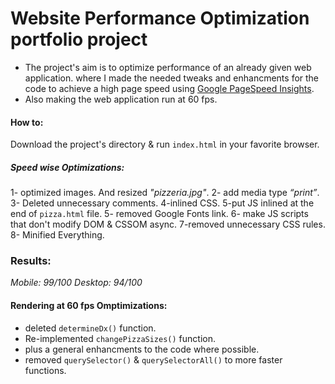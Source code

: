 # Website Performance Optimization portfolio project
+ The project's aim is to optimize performance of an already given web application. where I made the needed tweaks and enhancments for the code to achieve a high page speed using [Google PageSpeed Insights](https://developers.google.com/speed/pagespeed/insights/).
+ Also making the web application run at 60 fps.

#### How to:
Download the project's directory & run `index.html` in your favorite browser.

##### Speed wise Optimizations:
1- optimized images. And resized _"pizzeria.jpg"_.
2- add media type _“print”_.
3- Deleted unnecessary comments.
4-inlined CSS.
5-put JS inlined at the end of `pizza.html` file.
5- removed Google Fonts link.
6- make JS scripts that don't modify DOM & CSSOM async.
7-removed unnecessary CSS rules.
8- Minified Everything.


### Results:
_Mobile: 99/100
Desktop: 94/100_


#### Rendering at 60 fps Omptimizations: 
- deleted `determineDx()` function.
- Re-implemented `changePizzaSizes()` function.
- plus a general enhancments to the code where possible.
- removed `querySelector()` & `querySelectorAll()` to more faster functions.